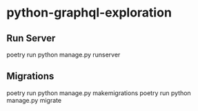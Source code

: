 # python-graphql-exploration


## Run Server
poetry run python manage.py runserver

## Migrations
poetry run python manage.py makemigrations
poetry run python manage.py migrate

